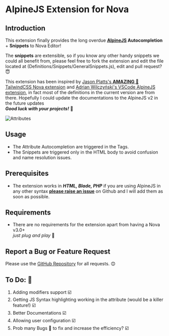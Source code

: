 # AlpineJS Extension for Nova

## Introduction

This extension finally provides the long overdue **[AlpineJS](https://alpinejs.dev) Autocompletion** + **Snippets** to Nova Editor!

The **snippets** are extensible, so if you know any other handy snippets we could all benefit from, please feel free to fork the extension and edit the file located at (Definitions/Snippets/GeneralSnippets.js), edit and pull request? 😇

This extension has been inspired by [Jason Platts's **AMAZING** 💯 TailwindCSS Nova extension](https://github.com/jasonplatts/tailwindcss-nova-ext) and [Adrian Wilczyński's VSCode AlpineJS extension](https://github.com/AdrianWilczynski/AlpineIntelliSense), in fact most of the definitions in the current version are from there. Hopefully I could update the documentations to the AlpineJS v2 in the future updates  
**_Good luck with your projects!_** 🚀

![Attributes](https://user-images.githubusercontent.com/11975985/151862750-15f045e4-ae2d-406b-ae36-721c89508b5c.jpg)

<!-- add gif -->

## Usage

- The Attribute Autocompletion are triggered in the Tags.
- The Snippets are triggered only in the HTML body to avoid confusion and name resolution issues.

## Prerequisites

- The extension works in **_HTML, Blade, PHP_** if you are using AlpineJS in any other syntax [**please raise an issue**](https://github.com/EmranMR/AlpineJS-Nova-Extension/issues) on Github and I will add them as soon as possible.

## Requirements

- There are no requirements for the extension apart from having a Nova v3.0+  
  _just plug and play_ 🚀

## Report a Bug or Feature Request

Please use the [GitHub Repository](https://github.com/EmranMR/AlpineJSNova) for all requests. 😊

## To Do: 🥵

1. Adding modifiers support ☑️
2. Getting JS Syntax highlighting working in the attribute (would be a killer feature!) ☑️
3. Better Documentations ☑️
4. Allowing user configuration ☑️
5. Prob many Bugs 🐞 to fix and increase the efficiency? ☑️
